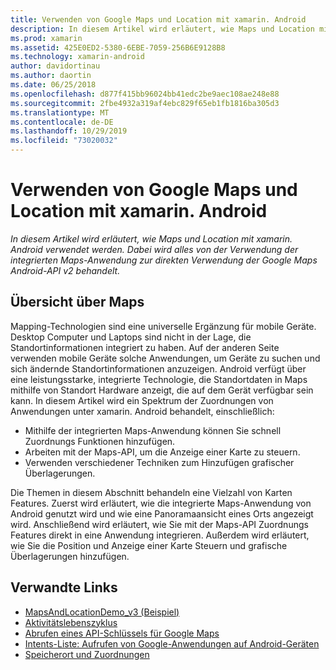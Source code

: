 ```yaml
---
title: Verwenden von Google Maps und Location mit xamarin. Android
description: In diesem Artikel wird erläutert, wie Maps und Location mit xamarin. Android verwendet werden. Dabei wird alles von der Verwendung der integrierten Maps-Anwendung zur direkten Verwendung der Google Maps Android-API v2 behandelt.
ms.prod: xamarin
ms.assetid: 425E0ED2-5380-6EBE-7059-256B6E9128B8
ms.technology: xamarin-android
author: davidortinau
ms.author: daortin
ms.date: 06/25/2018
ms.openlocfilehash: d877f415bb96024bb41edc2be9aec108ae248e88
ms.sourcegitcommit: 2fbe4932a319af4ebc829f65eb1fb1816ba305d3
ms.translationtype: MT
ms.contentlocale: de-DE
ms.lasthandoff: 10/29/2019
ms.locfileid: "73020032"
---
```

# <a name="how-to-use-google-maps-and-location-with-xamarinandroid"></a>Verwenden von Google Maps und Location mit xamarin. Android

_In diesem Artikel wird erläutert, wie Maps und Location mit xamarin. Android verwendet werden. Dabei wird alles von der Verwendung der integrierten Maps-Anwendung zur direkten Verwendung der Google Maps Android-API v2 behandelt._

## <a name="maps-overview"></a>Übersicht über Maps

Mapping-Technologien sind eine universelle Ergänzung für mobile Geräte. Desktop Computer und Laptops sind nicht in der Lage, die Standortinformationen integriert zu haben. Auf der anderen Seite verwenden mobile Geräte solche Anwendungen, um Geräte zu suchen und sich ändernde Standortinformationen anzuzeigen. Android verfügt über eine leistungsstarke, integrierte Technologie, die Standortdaten in Maps mithilfe von Standort Hardware anzeigt, die auf dem Gerät verfügbar sein kann. In diesem Artikel wird ein Spektrum der Zuordnungen von Anwendungen unter xamarin. Android behandelt, einschließlich: 

- Mithilfe der integrierten Maps-Anwendung können Sie schnell Zuordnungs Funktionen hinzufügen.
- Arbeiten mit der Maps-API, um die Anzeige einer Karte zu steuern.
- Verwenden verschiedener Techniken zum Hinzufügen grafischer Überlagerungen.

Die Themen in diesem Abschnitt behandeln eine Vielzahl von Karten Features.
Zuerst wird erläutert, wie die integrierte Maps-Anwendung von Android genutzt wird und wie eine Panoramaansicht eines Orts angezeigt wird. Anschließend wird erläutert, wie Sie mit der Maps-API Zuordnungs Features direkt in eine Anwendung integrieren. Außerdem wird erläutert, wie Sie die Position und Anzeige einer Karte Steuern und grafische Überlagerungen hinzufügen.

## <a name="related-links"></a>Verwandte Links

- [MapsAndLocationDemo_v3 (Beispiel)](https://docs.microsoft.com/samples/xamarin/monodroid-samples/mapsandlocationdemo-v3)
- [Aktivitätslebenszyklus](~/android/app-fundamentals/activity-lifecycle/index.md)
- [Abrufen eines API-Schlüssels für Google Maps](~/android/platform/maps-and-location/maps/obtaining-a-google-maps-api-key.md)
- [Intents-Liste: Aufrufen von Google-Anwendungen auf Android-Geräten](https://developer.android.com/guide/appendix/g-app-intents.html)
- [Speicherort und Zuordnungen](https://developer.android.com/guide/topics/location/index.html)
